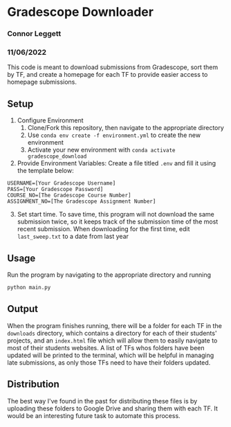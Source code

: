 # Gradescope Downloader

### Connor Leggett
### 11/06/2022

This code is meant to download submissions from Gradescope, sort them by TF, and create a homepage for each TF to provide easier access to homepage submissions.

## Setup

1. Configure Environment
   1. Clone/Fork this repository, then navigate to the appropriate directory
   2. Use `conda env create -f environment.yml` to create the new environment
   3. Activate your new environment with `conda activate gradescope_download`
2. Provide Environment Variables: Create a file titled `.env` and fill it using the template below:
```
USERNAME=[Your Gradescope Username]
PASS=[Your Gradescope Password]
COURSE_NO=[The Gradescope Course Number]
ASSIGNMENT_NO=[The Gradescope Assignment Number]
```
3. Set start time. To save time, this program will not download the same submission twice, so it keeps track of the submission time of the most recent submission. When downloading for the first time, edit `last_sweep.txt` to a date from last year

## Usage

Run the program by navigating to the appropriate directory and running
```bash
python main.py
```

## Output

When the program finishes running, there will be a folder for each TF in the `downloads` directory, which contains a directory for each of their students' projects, and an `index.html` file which will allow them to easily navigate to most of their students websites. A list of TFs whos folders have been updated will be printed to the terminal, which will be helpful in managing late submissions, as only those TFs need to have their folders updated.

## Distribution

The best way I've found in the past for distributing these files is by uploading these folders to Google Drive and sharing them with each TF. It would be an interesting future task to automate this process.